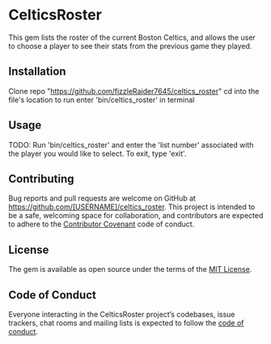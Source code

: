# CelticsRoster

This gem lists the roster of the current Boston Celtics, and allows the user
to choose a player to see their stats from the previous game they played.

## Installation

Clone repo "https://github.com/fizzleRaider7645/celtics_roster"
cd into the file's location
to run enter 'bin/celtics_roster' in terminal

## Usage

TODO: Run 'bin/celtics_roster' and enter the 'list number' associated with the
player you would like to select. To exit, type 'exit'.

## Contributing

Bug reports and pull requests are welcome on GitHub at https://github.com/[USERNAME]/celtics_roster. This project is intended to be a safe, welcoming space for collaboration, and contributors are expected to adhere to the [Contributor Covenant](http://contributor-covenant.org) code of conduct.

## License

The gem is available as open source under the terms of the [MIT License](https://opensource.org/licenses/MIT).

## Code of Conduct

Everyone interacting in the CelticsRoster project’s codebases, issue trackers, chat rooms and mailing lists is expected to follow the [code of conduct](https://github.com/[USERNAME]/celtics_roster/blob/master/CODE_OF_CONDUCT.md).

